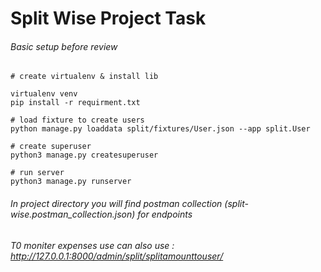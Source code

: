 # Split Wise Project Task

###### Basic setup before review

```
# create virtualenv & install lib

virtualenv venv
pip install -r requirment.txt

# load fixture to create users
python manage.py loaddata split/fixtures/User.json --app split.User

# create superuser
python3 manage.py createsuperuser

# run server
python3 manage.py runserver
```

###### In project directory you will find postman collection (split-wise.postman_collection.json)  for endpoints
###### T0 moniter expenses use can also use : http://127.0.0.1:8000/admin/split/splitamounttouser/


